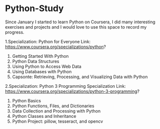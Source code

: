 # Python-Study

Since January I started to learn Python on Coursera, I did many interesting exercises and projects and I would love to use this space to record my progress.

1.Specialization: Python for Everyone
Link: https://www.coursera.org/specializations/python? 
1. Getting Started With Python
2. Python Data Structures
3. Using Python to Access Web Data
4. Using Databases with Python
5. Capsonte: Retrieving, Processing, and Visualizing Data with Python

2.Specialization: Python 3 Programming Specialization
Link: https://www.coursera.org/specializations/python-3-programming?
1. Python Basics
2. Python Functions, Files, and Dictionaries
3. Data Collection and Processing with Python
4. Python Classes and Inheritance
5. Python Project: pillow, tesseract, and opencv
